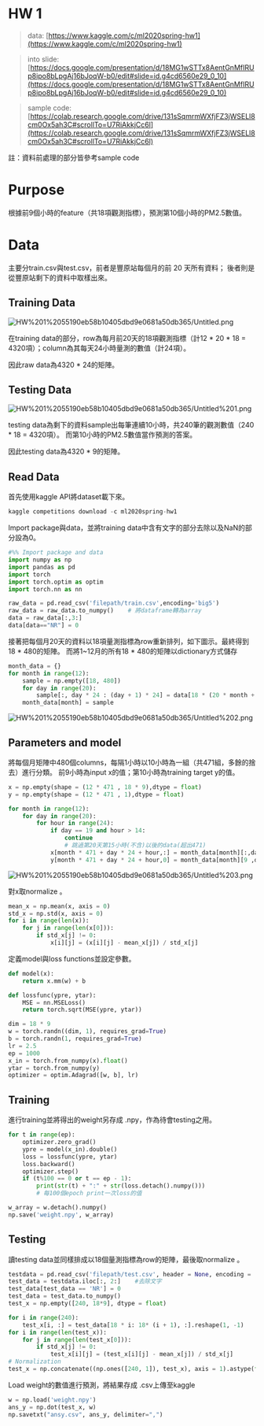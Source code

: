 # HW 1

> data:
[https://www.kaggle.com/c/ml2020spring-hw1](https://www.kaggle.com/c/ml2020spring-hw1)

> into slide:
[https://docs.google.com/presentation/d/18MG1wSTTx8AentGnMfIRUp8ipo8bLpgAj16bJoqW-b0/edit#slide=id.g4cd6560e29_0_10](https://docs.google.com/presentation/d/18MG1wSTTx8AentGnMfIRUp8ipo8bLpgAj16bJoqW-b0/edit#slide=id.g4cd6560e29_0_10)

> sample code:
[https://colab.research.google.com/drive/131sSqmrmWXfjFZ3jWSELl8cm0Ox5ah3C#scrollTo=U7RiAkkjCc6l](https://colab.research.google.com/drive/131sSqmrmWXfjFZ3jWSELl8cm0Ox5ah3C#scrollTo=U7RiAkkjCc6l)

註：資料前處理的部分皆參考sample code

# Purpose

根據前9個小時的feature（共18項觀測指標），預測第10個小時的PM2.5數值。

# Data

主要分train.csv與test.csv，前者是豐原站每個月的前 20 天所有資料；
後者則是從豐原站剩下的資料中取樣出來。

## Training Data

![HW%201%2055190eb58b10405dbd9e0681a50db365/Untitled.png](HW%201%2055190eb58b10405dbd9e0681a50db365/Untitled.png)

在training data的部分，row為每月前20天的18項觀測指標（計12 * 20 * 18 = 4320項）；column為其每天24小時量測的數值（計24項）。

因此raw data為4320 * 24的矩陣。

## Testing Data

![HW%201%2055190eb58b10405dbd9e0681a50db365/Untitled%201.png](HW%201%2055190eb58b10405dbd9e0681a50db365/Untitled%201.png)

testing data為剩下的資料sample出每筆連續10小時，共240筆的觀測數值（240 * 18 = 4320項）。
而第10小時的PM2.5數值當作預測的答案。

因此testing data為4320 * 9的矩陣。

## Read Data

首先使用kaggle API將dataset載下來。

```jsx
kaggle competitions download -c ml2020spring-hw1
```

Import package與data，並將training data中含有文字的部分去除以及NaN的部分設為0。

```python
#%% Import package and data
import numpy as np
import pandas as pd
import torch
import torch.optim as optim
import torch.nn as nn

raw_data = pd.read_csv('filepath/train.csv',encoding='big5')
raw_data = raw_data.to_numpy()    # 將dataframe轉為array
data = raw_data[:,3:]
data[data=="NR"] = 0
```

接著把每個月20天的資料以18項量測指標為row重新排列，如下圖示。最終得到18 * 480的矩陣。
而將1~12月的所有18 * 480的矩陣以dictionary方式儲存

```python
month_data = {}
for month in range(12):
    sample = np.empty([18, 480])
    for day in range(20):
        sample[:, day * 24 : (day + 1) * 24] = data[18 * (20 * month + day) : 18 * (20 * month + day + 1), :]
    month_data[month] = sample
```

![HW%201%2055190eb58b10405dbd9e0681a50db365/Untitled%202.png](HW%201%2055190eb58b10405dbd9e0681a50db365/Untitled%202.png)

## Parameters and model

將每個月矩陣中480個columns，每隔1小時以10小時為一組（共471組，多餘的捨去）進行分類。
前9小時為input x的值；第10小時為training target y的值。

```python
x = np.empty(shape = (12 * 471 , 18 * 9),dtype = float)
y = np.empty(shape = (12 * 471 , 1),dtype = float)

for month in range(12): 
    for day in range(20): 
        for hour in range(24):   
            if day == 19 and hour > 14:
                continue
                # 跳過第20天第15小時(不含)以後的data(超出471)
            x[month * 471 + day * 24 + hour,:] = month_data[month][:,day * 24 + hour : day * 24 + hour + 9].reshape(1,-1)
            y[month * 471 + day * 24 + hour,0] = month_data[month][9 ,day * 24 + hour + 9]
```

![HW%201%2055190eb58b10405dbd9e0681a50db365/Untitled%203.png](HW%201%2055190eb58b10405dbd9e0681a50db365/Untitled%203.png)

對x取normalize 。

```python
mean_x = np.mean(x, axis = 0)
std_x = np.std(x, axis = 0)
for i in range(len(x)):
    for j in range(len(x[0])):
        if std_x[j] != 0:
            x[i][j] = (x[i][j] - mean_x[j]) / std_x[j]
```

定義model與loss functions並設定參數。

```python
def model(x):
    return x.mm(w) + b

def lossfunc(ypre, ytar):
    MSE = nn.MSELoss()
    return torch.sqrt(MSE(ypre, ytar))

dim = 18 * 9
w = torch.randn((dim, 1), requires_grad=True)
b = torch.randn(1, requires_grad=True)
lr = 2.5
ep = 1000
x_in = torch.from_numpy(x).float()
ytar = torch.from_numpy(y)
optimizer = optim.Adagrad([w, b], lr)
```

## Training

進行training並將得出的weight另存成 .npy，作為待會testing之用。

```python
for t in range(ep):
    optimizer.zero_grad()
    ypre = model(x_in).double()
    loss = lossfunc(ypre, ytar)
    loss.backward()   
    optimizer.step()
    if (t%100 == 0 or t == ep - 1):
        print(str(t) + ":" + str(loss.detach().numpy()))
		# 每100個epoch print一次loss的值

w_array = w.detach().numpy()
np.save('weight.npy', w_array)
```

## Testing

讀testing data並同樣排成以18個量測指標為row的矩陣，最後取normalize 。

```python
testdata = pd.read_csv('filepath/test.csv', header = None, encoding = 'big5')
test_data = testdata.iloc[:, 2:]    #去除文字
test_data[test_data == 'NR'] = 0
test_data = test_data.to_numpy()
test_x = np.empty([240, 18*9], dtype = float)

for i in range(240):
    test_x[i, :] = test_data[18 * i: 18* (i + 1), :].reshape(1, -1)
for i in range(len(test_x)):
    for j in range(len(test_x[0])):
        if std_x[j] != 0:
            test_x[i][j] = (test_x[i][j] - mean_x[j]) / std_x[j]
# Normalization
test_x = np.concatenate((np.ones([240, 1]), test_x), axis = 1).astype(float)
```

Load weight的數值進行預測，將結果存成 .csv上傳至kaggle

```python
w = np.load('weight.npy')
ans_y = np.dot(test_x, w)
np.savetxt("ansy.csv", ans_y, delimiter=",")
```